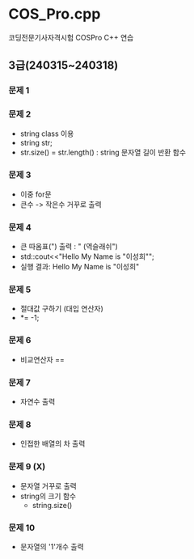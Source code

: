 # COS_Pro.cpp
코딩전문기사자격시험 COSPro C++ 연습

## 3급(240315~240318)

### 문제 1

### 문제 2
- string class 이용
- string str;
- str.size() = str.length() : string 문자열 길이 반환 함수

### 문제 3
- 이중 for문
- 큰수 -> 작은수 거꾸로 출력

### 문제 4
- 큰 따옴표(") 출력 : \" (역슬래쉬")
- std::cout<<"Hello My Name is \"이성희\"";
- 실행 결과: Hello My Name is "이성희"

### 문제 5
- 절대값 구하기 (대입 연산자)
- *= -1;

### 문제 6
- 비교연산자 ==

### 문제 7
- 자연수 출력

### 문제 8
- 인접한 배열의 차 출력

### 문제 9 (X)
- 문자열 거꾸로 출력
- string의 크기 함수
	- string.size()

### 문제 10
- 문자열의 '1'개수 출력
